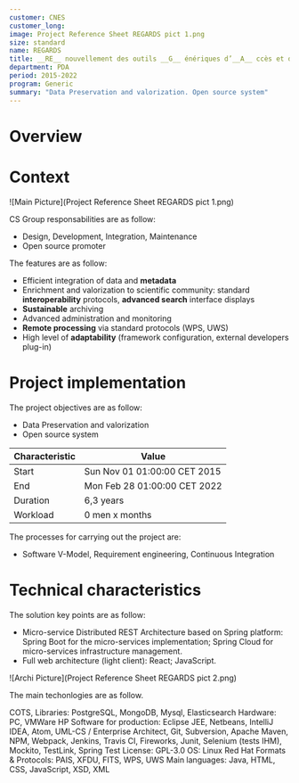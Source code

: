 ```yaml
---
customer: CNES
customer_long: 
image: Project Reference Sheet REGARDS pict 1.png
size: standard
name: REGARDS
title: __RE__ nouvellement des outils __G__ énériques d’__A__ ccès et d’a __R__ chivage pour les __D__ onnées __S__ patiales
department: PDA
period: 2015-2022
program: Generic
summary: "Data Preservation and valorization. Open source system"
---
```


# Overview


# Context



![Main Picture](Project Reference Sheet REGARDS pict 1.png)

CS Group responsabilities are as follow:
* Design, Development, Integration, Maintenance
* Open source promoter


The features are as follow:
* Efficient integration of data and __metadata__
* Enrichment and valorization to scientific community: standard __interoperability__ protocols, __advanced search__ interface displays
* __Sustainable__ archiving
* Advanced administration and monitoring
* __Remote processing__ via standard protocols (WPS, UWS)
* High level of __adaptability__ (framework configuration, external developers plug-in)

# Project implementation

The project objectives are as follow:
* Data Preservation and valorization
* Open source system


| Characteristic 	| Value |
|----------------	|-------|
| Start				| Sun Nov 01 01:00:00 CET 2015 |
| End				| Mon Feb 28 01:00:00 CET 2022 |
| Duration 			| 6,3 years |
| Workload			| 0 men x months |


The processes for carrying out the project are:
* Software V-Model, Requirement engineering, Continuous Integration

# Technical characteristics

The solution key points are as follow:
* Micro-service Distributed REST Architecture based on Spring platform: Spring Boot for the micro-services implementation; Spring Cloud for micro-services infrastructure management.
* Full web architecture (light client): React; JavaScript.

![Archi Picture](Project Reference Sheet REGARDS pict 2.png)

The main techonlogies are as follow.

COTS, Libraries: PostgreSQL, MongoDB, Mysql, Elasticsearch
Hardware: PC, VMWare HP
Software for production: Eclipse JEE, Netbeans, IntelliJ IDEA, Atom, UML-CS / Enterprise Architect, Git, Subversion, Apache Maven, NPM, Webpack, Jenkins, Travis CI, Fireworks, Junit, Selenium (tests IHM), Mockito, TestLink, Spring Test
License: GPL-3.0
OS: Linux Red Hat
Formats & Protocols: PAIS, XFDU, FITS, WPS, UWS
Main languages: Java, HTML, CSS, JavaScript, XSD, XML
